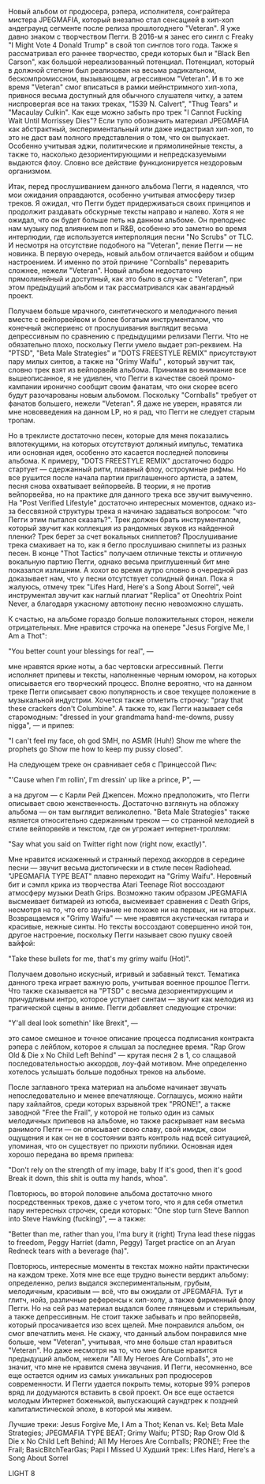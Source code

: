 Новый альбом от продюсера, рэпера, исполнителя, сонграйтера мистера JPEGMAFIA, который внезапно стал сенсацией в хип-хоп андеграунд сегменте после релиза прошлогоднего "Veteran". Я уже давно знаком с творчеством Пегги. В 2016-м я занес его сингл с Freaky "I Might Vote 4 Donald Trump" в свой топ синглов того года. Также я рассматривал его раннее творчество, среди которых был и "Black Ben Carson", как большой нереализованный потенциал. Потенциал, который в должной степени был реализован на весьма радикальном, бескомпромиссном, вызывающем, агрессивном "Veteran". И в то же время "Veteran" смог вписаться в рамки мейнстримного хип-хопа, привнося весьма доступный для обычного слушателя читку, а затем ниспровергая все на таких треках, "1539 N. Calvert", "Thug Tears" и "Macaulay Culkin". Как еще можно забыть про трек "I Cannot Fucking Wait Until Morrissey Dies"? Если тупо обозначить материал JPEGMAFIA как абстрактный, экспериментальный или даже индастриал хип-хоп, то это не даст вам полного представления о том, что он выпускает. Особенно учитывая эджи, политические и прямолинейные тексты, а также то, насколько дезориентирующими и непредсказуемыми выдаются флоу. Словно все действие функционируется нездоровым организмом.

Итак, перед прослушиванием данного альбома Пегги, я надеялся, что мои ожидания оправдаются, особенно учитывая атмосферу тизер треков. Я ожидал, что Пегги будет придерживаться своих принципов и продолжит раздавать обскурные тексты направо и налево. Хотя я не ожидал, что он будет больше петь на данном альбоме. Он преподнес нам музыку под влиянием поп и R&B, особенно это заметно во время интерлюдии, где используется интерполяция песни "No Scrubs" от TLC. И несмотря на отсутствие подобного на "Veteran", пение Пегги — не новинка. В первую очередь, новый альбом отличается вайбом и общим настроением. И именно по этой причине "Cornballs" переварить сложнее, нежели "Veteran". Новый альбом недостаточно прямолинейный и доступный, как это было в случае с "Veteran", при этом предыдущий альбом и так рассматривался как авангардный проект.

Получаем больше мрачного, синтетического и мелодичного пения вместе с вейпорвейвом и более богатым инструменталом, что конечный экспериенс от прослушивания выглядит весьма депрессивным по сравнению с предыдущими релизами Пегги. Что не обязательно плохо, поскольку Пегги умело выдает рэп-реквием. На "PTSD", "Beta Male Strategies" и "DOTS FREESTYLE REMIX" присутствуют пару милых синтов, а также на "Grimy Waifu" , который звучит так, словно трек взят из вейпорвейв альбома. Принимая во внимание все вышеописанное, я не удивлен, что Пегги в качестве своей промо-кампании иронично сообщит своим фанатам, что они скорее всего будут разочарованы новым альбомом. Поскольку "Cornballs" требует от фанатов большего, нежели "Veteran". Я даже не уверен, нравятся ли мне нововведения на данном LP, но я рад, что Пегги не следует старым тропам.

Но в треклисте достаточно песен, которые для меня показались вялотекущими, на которых отсутствуют должный импульс, тематика или основная идея, особенно это касается последней половины альбома. К примеру, "DOTS FREESTYLE REMIX" достаточно бодро стартует — сдержанный ритм, плавный флоу, остроумные рифмы. Но все рушится после начала партии приглашенного артиста, а затем, песня снова охватывает вейпорвейв. В теории, я не против вейпорвейва, но на практике для данного трека все звучит вымученно. На "Post Verified Lifestyle" достаточно интересных моментов, однако из-за бессвязной структуры трека я начинаю задаваться вопросом: "что Пегги этим пытался сказать?". Трек должен брать инструменталом, который звучит как коллекция из рандомных звуков из найденной пленки? Трек берет за счет вокальных сниппетов? Прослушивание трека смахивает на то, как я бегло прослушиваю сниппеты из разных песен. В конце "Thot Tactics" получаем отличные тексты и отличную вокальную партию Пегги, однако весьма приглушенный бит мне показался излишним. А хохот во время аутро словно в очередной раз доказывает нам, что у песни отсутствует солидный финал. Пока я жалуюсь, отмечу трек "Lifes Hard, Here's a Song About Sorrel", чей инструментал звучит как наглый плагиат "Replica" от Oneohtrix Point Never, а благодаря ужасному автотюну песню невозможно слушать.

К счастью, на альбоме гораздо больше положительных сторон, нежели отрицательных. Мне нравится строчка на опенере "Jesus Forgive Me, I Am a Thot":

"You better count your blessings for real", —

мне нравятся яркие ноты, а бас чертовски агрессивный. Пегги исполняет припевы и тексты, наполненные черным юмором, на которых описывается его творческий процесс. Вполне вероятно, что на данном треке Пегги описывает свою популярность и свое текущее положение в музыкальной индустрии. Хочется также отметить строчку: "pray that these crackers don't Columbine". А также то, как Пегги называет себя старомодным: "dressed in your grandmama hand-me-downs, pussy nigga", — и припев:

"I can't feel my face, oh god
SMH, no ASMR (Huh!)
Show me where the prophets go
Show me how to keep my pussy closed".

На следующем треке он сравнивает себя с Принцессой Пич:

"'Cause when I'm rollin', I'm dressin' up like a prince, P", —

а на другом — с Карли Рей Джепсен. Можно предположить, что Пегги описывает свою женственность. Достаточно взглянуть на обложку альбома — он там выглядит великолепно. "Beta Male Strategies" также является относительно сдержанным треком — со странной мелодией в стиле вейпорвейв и текстом, где он угрожает интернет-троллям:

"Say what you said on Twitter right now (right now, exactly)".

Мне нравится искаженный и странный переход аккордов в середине песни — звучит весьма дистопически и в стиле песен Radiohead. "JPEGMAFIA TYPE BEAT" плавно переходит на "Grimy Waifu". Неровный бит и сэмпл крика из творчества Atari Teenage Riot воссоздают атмосферу музыки Death Grips. Возможно таким образом JPEGMAFIA высмеивает битмарей из ютюба, высмеивает сравнения с Death Grips, несмотря на то, что его звучание не похоже ни на первых, ни на вторых. Возвращаемся к "Grimy Waifu" — мне нравятся акустическая гитара и красивые, нежные синты. Но тексты воссоздают совершенно иной тон, другое настроение, поскольку Пегги называет свою пушку своей вайфой:

"Take these bullets for me, that's my grimy waifu (Hot)".

Получаем довольно искусный, игривый и забавный текст. Тематика данного трека играет важную роль, учитывая военное прошлое Пегги. Что также сказывается на "PTSD" с весьма дезориентирующим и причудливым интро, которое уступает синтам — звучит как мелодия из трагической сцены в аниме. Пегги добавляет следующие строчки:

"Y'all deal look somethin' like Brexit", —

это самое смешное и точное описание процесса подписания контракта рэпера с лейблом, которое я слышал за последнее время. "Rap Grow Old & Die x No Child Left Behind" — крутая песня 2 в 1, со слащавой последовательностью аккордов, лоу-фай мотивом. Мне определенно хотелось услышать больше подобных треков на альбоме.

После заглавного трека материал на альбоме начинает звучать непоследовательно и менее впечатляюще. Соглашусь, можно найти пару хайлайтов, среди которых взрывной трек "PRONE!", а также заводной "Free the Frail", у которой не только один из самых мелодичных припевов на альбоме, но также раскрывает нам весьма ранимого Пегги — он описывает свою славу, свой имидж, свои ощущения и как он не в состоянии взять контроль над всей ситуацией, упоминая, что он существует по прихоти публики. Основная идея хорошо передана во время припева:

"Don't rely on the strength of my image, baby
If it's good, then it's good
Break it down, this shit is outta my hands, whoa".

Повторюсь, во второй половине альбома достаточно много посредственных треков, даже с учетом того, что я для себя отметил пару интересных строчек, среди которых: "One stop turn Steve Bannon into Steve Hawking (fucking)", — а также:

"Better than me, rather than you, I'ma bury it (right)
Tryna lead these niggas to freedom, Peggy Harriet (damn, Peggy)
Target practice on an Aryan
Redneck tears with a beverage (ha)".

Повторюсь, интересные моменты в текстах можно найти практически на каждом треке. Хотя мне все еще трудно вынести вердикт альбому: определенно, релиз выдался экспериментальным, грубым, мелодичным, красивым — всё, что вы ожидали от JPEGMAFIA. Тут и глитч, нойз, различные референсы к хип-хопу, а также фирменный флоу Пегги. Но на сей раз материал выдался более глянцевым и стерильным, а также депрессивным. Не стоит также забывать и про вейпорвейв, который просачивается изо всех щелей. Мне понравился альбом, он смог впечатлить меня. Не скажу, что данный альбом понравился мне больше, чем "Veteran", учитывая, что мне больше стал нравиться "Veteran". Но даже несмотря на то, что мне больше нравится предыдущий альбом, нежели "All My Heroes Are Cornballs", это не значит, что мне не нравится смена звучания. И Пегги, несомненно, все еще остается одним из самых уникальных рэп продюсеров современности. И Пегги удается покрыть темы, которые 99% рэперов вряд ли додумаются вставить в свой проект. Он все еще остается молодым Интернет боженькой, выпускающий саундтрек к поздней капиталистической эпохе, в которой мы живем.

Лучшие треки: Jesus Forgive Me, I Am a Thot; Kenan vs. Kel; Beta Male Strategies; JPEGMAFIA TYPE BEAT; Grimy Waifu; PTSD; Rap Grow Old & Die x No Child Left Behind; All My Heroes Are Cornballs; PRONE!; Free the Frail; BasicBitchTearGas; Papi I Missed U
Худший трек: Lifes Hard, Here's a Song About Sorrel

LIGHT 8
